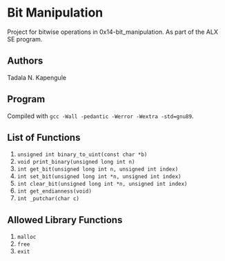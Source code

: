 # Bit Manipulation

Project for bitwise operations in 0x14-bit_manipulation. As part of the ALX SE program.

## Authors

Tadala N. Kapengule

## Program

Compiled with `gcc -Wall -pedantic -Werror -Wextra -std=gnu89`.

## List of Functions

1. `unsigned int binary_to_uint(const char *b)`
2. `void print_binary(unsigned long int n)`
3. `int get_bit(unsigned long int n, unsigned int index)`
4. `int set_bit(unsigned long int *n, unsigned int index)`
5. `int clear_bit(unsigned long int *n, unsigned int index)`
6. `int get_endianness(void)`
7. `int _putchar(char c)`

## Allowed Library Functions
1. `malloc`
2. `free`
3. `exit`
